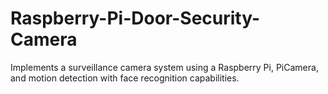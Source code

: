 # Raspberry-Pi-Door-Security-Camera
Implements a surveillance camera system using a Raspberry Pi, PiCamera, and motion detection with face recognition capabilities.
